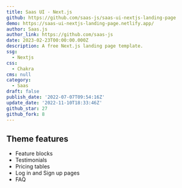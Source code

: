 ```yaml
---
title: Saas UI - Next.js
github: https://github.com/saas-js/saas-ui-nextjs-landing-page
demo: https://saas-ui-nextjs-landing-page.netlify.app/
author: Saas.js
author_link: https://github.com/saas-js
date: 2023-02-23T00:00:00.000Z
description: A free Next.js landing page template.
ssg:
  - Nextjs
css:
  - Chakra
cms: null
category:
  - Saas
draft: false
publish_date: '2022-07-07T09:54:16Z'
update_date: '2022-11-10T18:33:46Z'
github_star: 27
github_fork: 8
---
```


## Theme features

- Feature blocks
- Testimonials
- Pricing tables
- Log in and Sign up pages
- FAQ
